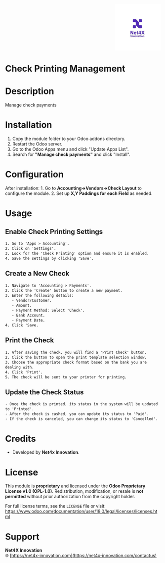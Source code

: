 <p align="right">
  <img src="static/description/company_logo.jpeg" alt="Net4X Innovation" width="150"/>
</p>


# Check Printing Management


Description
===========
Manage check payments

Installation
============
1. Copy the module folder to your Odoo addons directory.
2. Restart the Odoo server.
3. Go to the Odoo Apps menu and click "Update Apps List".
4. Search for **"Manage check payments"** and click "Install".

Configuration
=============
After installation:
    1. Go to **Accounting->Vendors->Check Layout** to configure the module.
    2. Set up **X,Y Paddings for each Field** as needed.

Usage
=====

Enable Check Printing Settings
-----------------------------
    1. Go to 'Apps > Accounting'.
    2. Click on 'Settings'.
    3. Look for the 'Check Printing' option and ensure it is enabled.
    4. Save the settings by clicking 'Save'.

Create a New Check
------------------
    1. Navigate to 'Accounting > Payments'.
    2. Click the 'Create' button to create a new payment.
    3. Enter the following details:
       - Vendor/Customer.
       - Amount.
       - Payment Method: Select 'Check'.
       - Bank Account.
       - Payment Date.
    4. Click 'Save.

Print the Check
---------------
    1. After saving the check, you will find a 'Print Check' button.
    2. Click the button to open the print template selection window.
    3. Choose the appropriate check format based on the bank you are dealing with.
    4. Click 'Print'.
    5. The check will be sent to your printer for printing.

Update the Check Status
-----------------------
    - Once the check is printed, its status in the system will be updated to 'Printed'.
    - After the check is cashed, you can update its status to 'Paid'.
    - If the check is canceled, you can change its status to 'Cancelled'.


Credits
=======
- Developed by **Net4x Innovation**.

License
=======
This module is **proprietary** and licensed under the **Odoo Proprietary License v1.0 (OPL-1.0)**.
Redistribution, modification, or resale is **not permitted** without prior authorization from the copyright holder.

For full license terms, see the `LICENSE` file or visit:
https://www.odoo.com/documentation/user/18.0/legal/licenses/licenses.html


Support
=======

**Net4X Innovation**  
🌐 [https://net4x-innovation.com](https://net4x-innovation.com/contactus)